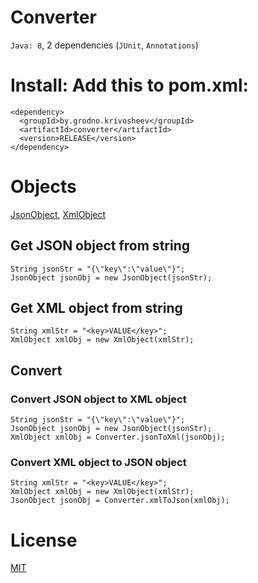 # Converter
`Java: 8`, 2 dependencies (`JUnit`, `Annotations`)

# Install: Add this to pom.xml:
    <dependency>
      <groupId>by.grodno.krivosheev</groupId>
      <artifactId>converter</artifactId>
      <version>RELEASE</version>
    </dependency>
    
# Objects
[JsonObject], [XmlObject]

[JsonObject]:https://github.com/EgorKrivosheev/converter/blob/master/src/main/java/by/grodno/krivosheev/objects/JsonObject.java
[XmlObject]:https://github.com/EgorKrivosheev/converter/blob/master/src/main/java/by/grodno/krivosheev/objects/XmlObject.java

## Get JSON object from string
    String jsonStr = "{\"key\":\"value\"}";
    JsonObject jsonObj = new JsonObject(jsonStr);

## Get XML object from string
    String xmlStr = "<key>VALUE</key>";
    XmlObject xmlObj = new XmlObject(xmlStr);

## Convert

### Convert JSON object to XML object
    String jsonStr = "{\"key\":\"value\"}";
    JsonObject jsonObj = new JsonObject(jsonStr);
    XmlObject xmlObj = Converter.jsonToXml(jsonObj);

### Convert XML object to JSON object
    String xmlStr = "<key>VALUE</key>";
    XmlObject xmlObj = new XmlObject(xmlStr);
    JsonObject jsonObj = Converter.xmlToJson(xmlObj);

# License
[MIT]

[MIT]:https://github.com/EgorKrivosheev/converter/blob/master/LICENSE
